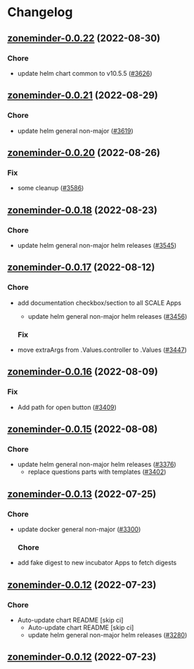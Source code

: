 # Changelog



## [zoneminder-0.0.22](https://github.com/truecharts/charts/compare/zoneminder-0.0.21...zoneminder-0.0.22) (2022-08-30)

### Chore

- update helm chart common to v10.5.5 ([#3626](https://github.com/truecharts/charts/issues/3626))




## [zoneminder-0.0.21](https://github.com/truecharts/charts/compare/zoneminder-0.0.20...zoneminder-0.0.21) (2022-08-29)

### Chore

- update helm general non-major ([#3619](https://github.com/truecharts/charts/issues/3619))




## [zoneminder-0.0.20](https://github.com/truecharts/charts/compare/zoneminder-0.0.18...zoneminder-0.0.20) (2022-08-26)

### Fix

- some cleanup ([#3586](https://github.com/truecharts/charts/issues/3586))




## [zoneminder-0.0.18](https://github.com/truecharts/charts/compare/zoneminder-0.0.17...zoneminder-0.0.18) (2022-08-23)

### Chore

- update helm general non-major helm releases ([#3545](https://github.com/truecharts/charts/issues/3545))




## [zoneminder-0.0.17](https://github.com/truecharts/charts/compare/zoneminder-0.0.16...zoneminder-0.0.17) (2022-08-12)

### Chore

- add documentation checkbox/section to all SCALE Apps
  - update helm general non-major helm releases ([#3456](https://github.com/truecharts/charts/issues/3456))

  ### Fix

- move extraArgs from .Values.controller to .Values ([#3447](https://github.com/truecharts/charts/issues/3447))




## [zoneminder-0.0.16](https://github.com/truecharts/charts/compare/zoneminder-0.0.15...zoneminder-0.0.16) (2022-08-09)

### Fix

- Add path for open button ([#3409](https://github.com/truecharts/charts/issues/3409))




## [zoneminder-0.0.15](https://github.com/truecharts/charts/compare/zoneminder-0.0.14...zoneminder-0.0.15) (2022-08-08)

### Chore

- update helm general non-major helm releases ([#3376](https://github.com/truecharts/charts/issues/3376))
  - replace questions parts with templates ([#3402](https://github.com/truecharts/charts/issues/3402))





## [zoneminder-0.0.13](https://github.com/truecharts/apps/compare/zoneminder-0.0.12...zoneminder-0.0.13) (2022-07-25)

### Chore

- update docker general non-major ([#3300](https://github.com/truecharts/apps/issues/3300))

  ### Chore

- add fake digest to new incubator Apps to fetch digests




## [zoneminder-0.0.12](https://github.com/truecharts/apps/compare/zoneminder-0.0.11...zoneminder-0.0.12) (2022-07-23)

### Chore

- Auto-update chart README [skip ci]
  - Auto-update chart README [skip ci]
  - update helm general non-major helm releases ([#3280](https://github.com/truecharts/apps/issues/3280))




## [zoneminder-0.0.12](https://github.com/truecharts/apps/compare/zoneminder-0.0.11...zoneminder-0.0.12) (2022-07-23)
